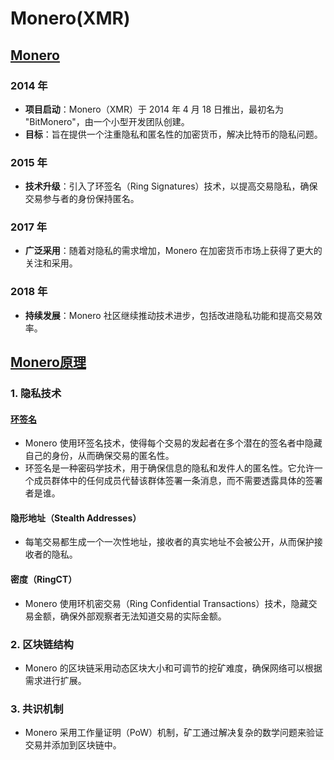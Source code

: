 # Monero(XMR)

<DocsAD/>

## [Monero](https://www.getmonero.org/)

### 2014 年
- **项目启动**：Monero（XMR）于 2014 年 4 月 18 日推出，最初名为 "BitMonero"，由一个小型开发团队创建。
- **目标**：旨在提供一个注重隐私和匿名性的加密货币，解决比特币的隐私问题。

### 2015 年
- **技术升级**：引入了环签名（Ring Signatures）技术，以提高交易隐私，确保交易参与者的身份保持匿名。

### 2017 年
- **广泛采用**：随着对隐私的需求增加，Monero 在加密货币市场上获得了更大的关注和采用。

### 2018 年
- **持续发展**：Monero 社区继续推动技术进步，包括改进隐私功能和提高交易效率。

## [Monero原理](https://getmonero.dev/)

### 1. 隐私技术

#### [环签名](https://en.wikipedia.org/wiki/Ring_signature)
- Monero 使用环签名技术，使得每个交易的发起者在多个潜在的签名者中隐藏自己的身份，从而确保交易的匿名性。
- 环签名是一种密码学技术，用于确保信息的隐私和发件人的匿名性。它允许一个成员群体中的任何成员代替该群体签署一条消息，而不需要透露具体的签署者是谁。

#### 隐形地址（Stealth Addresses）
- 每笔交易都生成一个一次性地址，接收者的真实地址不会被公开，从而保护接收者的隐私。

#### 密度（RingCT）
- Monero 使用环机密交易（Ring Confidential Transactions）技术，隐藏交易金额，确保外部观察者无法知道交易的实际金额。

### 2. 区块链结构
- Monero 的区块链采用动态区块大小和可调节的挖矿难度，确保网络可以根据需求进行扩展。

### 3. 共识机制
- Monero 采用工作量证明（PoW）机制，矿工通过解决复杂的数学问题来验证交易并添加到区块链中。